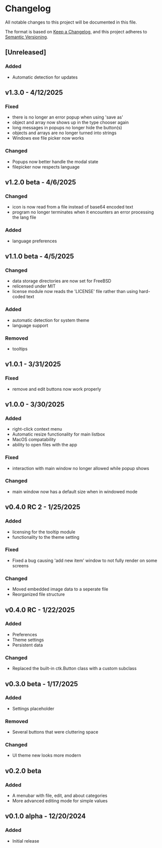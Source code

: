 # Changelog

All notable changes to this project will be documented in this file.

The format is based on [Keep a Changelog](https://keepachangelog.com/en/1.1.0/),
and this project adheres to [Semantic Versioning](https://semver.org/spec/v2.0.0.html).

## [Unreleased]
### Added
- Automatic detection for updates

## v1.3.0 - 4/12/2025
### Fixed
- there is no longer an error popup when using 'save as'
- object and array now shows up in the type chooser again
- long messages in popups no longer hide the button(s)
- objects and arrays are no longer turned into strings
- Windows exe file picker now works
### Changed
- Popups now better handle the modal state
- filepicker now respects language

## v1.2.0 beta - 4/6/2025
### Changed
- icon is now read from a file instead of base64 encoded text
- program no longer terminates when it encounters an error processing the lang file
### Added
- language preferences
## v1.1.0 beta - 4/5/2025
### Changed
- data storage directories are now set for FreeBSD
- relicensed under MIT
- license module now reads the 'LICENSE' file rather than using hard-coded text
### Added
- automatic detection for system theme
- language support
### Removed
- tooltips

## v1.0.1 - 3/31/2025
### Fixed
- remove and edit buttons now work properly

## v1.0.0 - 3/30/2025
### Added
- right-click context menu
- Automatic resize functionality for main listbox
- MacOS compatability
- ability to open files with the app

### Fixed
- interaction with main window no longer allowed while popup shows

### Changed
- main window now has a default size when in windowed mode

## v0.4.0 RC 2 - 1/25/2025
### Added
- licensing for the tooltip module
- functionality to the theme setting

### Fixed
- Fixed a bug causing 'add new item' window to not fully render on some screens

### Changed
- Moved embedded image data to a seperate file
- Reorganized file structure

## v0.4.0 RC - 1/22/2025
### Added
- Preferences
- Theme settings
- Persistent data

### Changed
- Replaced the built-in ctk.Button class with a custom subclass

## v0.3.0 beta - 1/17/2025
### Added
- Settings placeholder

### Removed
- Several buttons that were cluttering space

### Changed
- UI theme new looks more modern

## v0.2.0 beta
### Added
- A menubar with file, edit, and about categories
- More advanced editing mode for simple values

## v0.1.0 alpha - 12/20/2024
### Added
- Initial release
